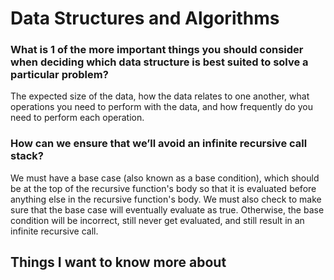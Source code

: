 # Data Structures and Algorithms

### What is 1 of the more important things you should consider when deciding which data structure is best suited to solve a particular problem?

The expected size of the data, how the data relates to one another, what operations you need to perform with the data, and how frequently do you need to perform each operation.

### How can we ensure that we’ll avoid an infinite recursive call stack?

We must have a base case (also known as a base condition), which should be at the top of the recursive function's body so that it is evaluated before anything else in the recursive function's body. We must also check to make sure that the base case will eventually evaluate as true. Otherwise, the base condition will be incorrect, still never get evaluated, and still result in an infinite recursive call.

## Things I want to know more about
